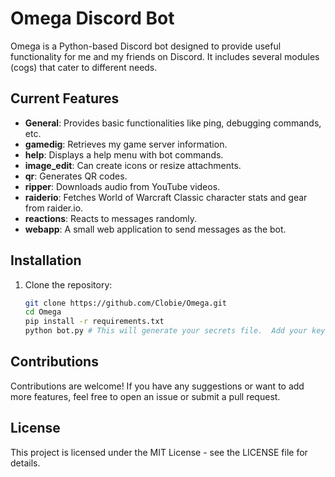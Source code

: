# Omega Discord Bot

Omega is a Python-based Discord bot designed to provide useful functionality for me and my friends on Discord. It includes several modules (cogs) that cater to different needs.

## Current Features

- **General**: Provides basic functionalities like ping, debugging commands, etc.
- **gamedig**: Retrieves my game server information.
- **help**: Displays a help menu with bot commands.
- **image_edit**: Can create icons or resize attachments.
- **qr**: Generates QR codes.
- **ripper**: Downloads audio from YouTube videos.
- **raiderio**: Fetches World of Warcraft Classic character stats and gear from raider.io.
- **reactions**: Reacts to messages randomly.
- **webapp**: A small web application to send messages as the bot.

## Installation

1. Clone the repository:
   ```bash
   git clone https://github.com/Clobie/Omega.git
   cd Omega
   pip install -r requirements.txt
   python bot.py # This will generate your secrets file.  Add your key, and re-run.
   ```


## Contributions

Contributions are welcome! If you have any suggestions or want to add more features, feel free to open an issue or submit a pull request.

## License

This project is licensed under the MIT License - see the LICENSE file for details.
